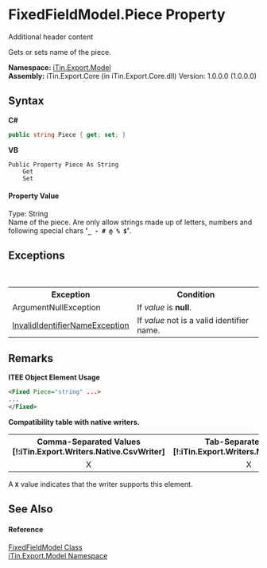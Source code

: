 # FixedFieldModel.Piece Property 
Additional header content 

Gets or sets name of the piece.

**Namespace:**&nbsp;<a href="N_iTin_Export_Model">iTin.Export.Model</a><br />**Assembly:**&nbsp;iTin.Export.Core (in iTin.Export.Core.dll) Version: 1.0.0.0 (1.0.0.0)

## Syntax

**C#**<br />
``` C#
public string Piece { get; set; }
```

**VB**<br />
``` VB
Public Property Piece As String
	Get
	Set
```


#### Property Value
Type: String<br />Name of the piece. Are only allow strings made ​​up of letters, numbers and following special chars <strong>'`_ - # @ % $`'</strong>.

## Exceptions
&nbsp;<table><tr><th>Exception</th><th>Condition</th></tr><tr><td>ArgumentNullException</td><td>If *value* is <strong>null</strong>.</td></tr><tr><td><a href="T_iTin_Export_Model_InvalidIdentifierNameException">InvalidIdentifierNameException</a></td><td>If *value* not is a valid identifier name.</td></tr></table>

## Remarks

**ITEE Object Element Usage**<br />
``` XML
<Fixed Piece="string" ...>
...
</Fixed>
```


<strong>Compatibility table with native writers.</strong><table><tr><th>Comma-Separated Values<br />[!:iTin.Export.Writers.Native.CsvWriter]</th><th>Tab-Separated Values<br />[!:iTin.Export.Writers.Native.TsvWriter]</th><th>SQL Script<br />[!:iTin.Export.Writers.Native.SqlScriptWriter]</th><th>XML Spreadsheet 2003<br />[!:iTin.Export.Writers.Native.Spreadsheet2003TabularWriter]</th></tr><tr><td align="center">X</td><td align="center">X</td><td align="center">X</td><td align="center">X</td></tr></table> A <strong>`X`</strong> value indicates that the writer supports this element.


## See Also


#### Reference
<a href="T_iTin_Export_Model_FixedFieldModel">FixedFieldModel Class</a><br /><a href="N_iTin_Export_Model">iTin.Export.Model Namespace</a><br />